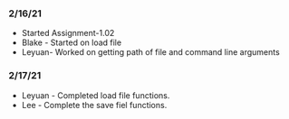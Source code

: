 ### 2/16/21
* Started Assignment-1.02
* Blake - Started on load file
* Leyuan- Worked on getting path of file and command line arguments
### 2/17/21
* Leyuan - Completed load file functions. 
* Lee - Complete the save fiel functions.
